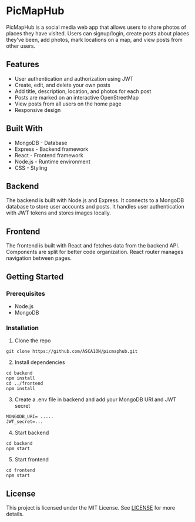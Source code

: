 # PicMapHub

PicMapHub is a social media web app that allows users to share photos of places they have visited. Users can signup/login, create posts about places they've been, add photos, mark locations on a map, and view posts from other users.

## Features

- User authentication and authorization using JWT 
- Create, edit, and delete your own posts 
- Add title, description, location, and photos for each post
- Posts are marked on an interactive OpenStreetMap 
- View posts from all users on the home page
- Responsive design

## Built With

- MongoDB - Database
- Express - Backend framework
- React - Frontend framework
- Node.js - Runtime environment
- CSS - Styling

## Backend

The backend is built with Node.js and Express. It connects to a MongoDB database to store user accounts and posts. It handles user authentication with JWT tokens and stores images locally. 

## Frontend

The frontend is built with React and fetches data from the backend API. Components are split for better code organization. React router manages navigation between pages.

## Getting Started

### Prerequisites

- Node.js
- MongoDB

### Installation

1. Clone the repo
```
git clone https://github.com/ASCA1ON/picmaphub.git
```

2. Install dependencies
```
cd backend
npm install
cd ../frontend
npm install
```

3. Create a .env file in backend and add your MongoDB URI and JWT secret
```
MONGODB_URI= .....
JWT_secret=...
```

4. Start backend
```
cd backend
npm start
```

5. Start frontend
```
cd frontend 
npm start
```

## License

This project is licensed under the MIT License. See [LICENSE](LICENSE) for more details.